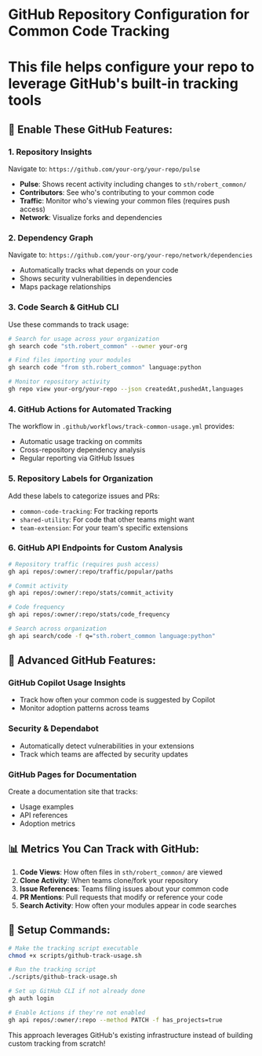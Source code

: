 # GitHub Repository Configuration for Common Code Tracking
# This file helps configure your repo to leverage GitHub's built-in tracking tools

## 🎯 Enable These GitHub Features:

### 1. **Repository Insights**
Navigate to: `https://github.com/your-org/your-repo/pulse`
- **Pulse**: Shows recent activity including changes to `sth/robert_common/`
- **Contributors**: See who's contributing to your common code
- **Traffic**: Monitor who's viewing your common files (requires push access)
- **Network**: Visualize forks and dependencies

### 2. **Dependency Graph** 
Navigate to: `https://github.com/your-org/your-repo/network/dependencies`
- Automatically tracks what depends on your code
- Shows security vulnerabilities in dependencies
- Maps package relationships

### 3. **Code Search & GitHub CLI**
Use these commands to track usage:

```bash
# Search for usage across your organization
gh search code "sth.robert_common" --owner your-org

# Find files importing your modules
gh search code "from sth.robert_common" language:python

# Monitor repository activity
gh repo view your-org/your-repo --json createdAt,pushedAt,languages
```

### 4. **GitHub Actions for Automated Tracking**
The workflow in `.github/workflows/track-common-usage.yml` provides:
- Automatic usage tracking on commits
- Cross-repository dependency analysis
- Regular reporting via GitHub Issues

### 5. **Repository Labels for Organization**
Add these labels to categorize issues and PRs:
- `common-code-tracking`: For tracking reports
- `shared-utility`: For code that other teams might want
- `team-extension`: For your team's specific extensions

### 6. **GitHub API Endpoints for Custom Analysis**

```bash
# Repository traffic (requires push access)
gh api repos/:owner/:repo/traffic/popular/paths

# Commit activity
gh api repos/:owner/:repo/stats/commit_activity

# Code frequency
gh api repos/:owner/:repo/stats/code_frequency

# Search across organization
gh api search/code -f q="sth.robert_common language:python"
```

## 🚀 Advanced GitHub Features:

### **GitHub Copilot Usage Insights**
- Track how often your common code is suggested by Copilot
- Monitor adoption patterns across teams

### **Security & Dependabot**
- Automatically detect vulnerabilities in your extensions
- Track which teams are affected by security updates

### **GitHub Pages for Documentation**
Create a documentation site that tracks:
- Usage examples
- API references
- Adoption metrics

## 📊 Metrics You Can Track with GitHub:

1. **Code Views**: How often files in `sth/robert_common/` are viewed
2. **Clone Activity**: When teams clone/fork your repository
3. **Issue References**: Teams filing issues about your common code
4. **PR Mentions**: Pull requests that modify or reference your code
5. **Search Activity**: How often your modules appear in code searches

## 🔧 Setup Commands:

```bash
# Make the tracking script executable
chmod +x scripts/github-track-usage.sh

# Run the tracking script
./scripts/github-track-usage.sh

# Set up GitHub CLI if not already done
gh auth login

# Enable Actions if they're not enabled
gh api repos/:owner/:repo --method PATCH -f has_projects=true
```

This approach leverages GitHub's existing infrastructure instead of building custom tracking from scratch!
